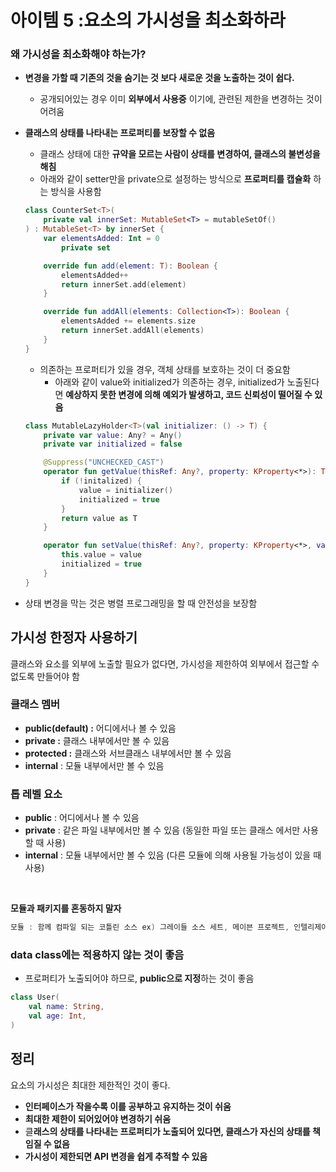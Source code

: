 # 아이템 5 :요소의 가시성을 최소화하라

### 왜 가시성을 최소화해야 하는가?

- **변경을 가할 때 기존의 것을 숨기는 것 보다 새로운 것을 노출하는 것이 쉽다.**
    - 공개되어있는 경우 이미 **외부에서 사용중** 이기에, 관련된 제한을 변경하는 것이 어려움
- **클래스의 상태를 나타내는 프로퍼티를 보장할 수 없음**
    - 클래스 상태에 대한 **규약을 모르는 사람이 상태를 변경하여, 클래스의 불변성을 해침**
    - 아래와 같이 setter만을 private으로 설정하는 방식으로 **프로퍼티를 캡슐화** 하는 방식을 사용함
    
    ```kotlin
    class CounterSet<T>(
        private val innerSet: MutableSet<T> = mutableSetOf()
    ) : MutableSet<T> by innerSet {
        var elementsAdded: Int = 0
            private set
    
        override fun add(element: T): Boolean {
            elementsAdded++
            return innerSet.add(element)
        }
    
        override fun addAll(elements: Collection<T>): Boolean {
            elementsAdded += elements.size
            return innerSet.addAll(elements)
        }
    }
    ```
    
    - 의존하는 프로퍼티가 있을 경우, 객체 상태를 보호하는 것이 더 중요함
        - 아래와 같이 value와 initialized가 의존하는 경우, initialized가 노출된다면 **예상하지 못한 변경에 의해 예외가 발생하고, 코드 신뢰성이 떨어질 수 있음**
    
    ```kotlin
    class MutableLazyHolder<T>(val initializer: () -> T) {
        private var value: Any? = Any()
        private var initialized = false
    
        @Suppress("UNCHECKED_CAST")
        operator fun getValue(thisRef: Any?, property: KProperty<*>): T {
            if (!initalized) {
                value = initializer()
                initialized = true
            }
            return value as T
        }
    
        operator fun setValue(thisRef: Any?, property: KProperty<*>, value: T) {
            this.value = value
            initialized = true
        }
    }
    ```
    
- 상태 변경을 막는 것은 병렬 프로그래밍을 할 때 안전성을 보장함

## 가시성 한정자 사용하기

클래스와 요소를 외부에 노출할 필요가 없다면, 가시성을 제한하여 외부에서 접근할 수 없도록 만들어야 함

### 클래스 멤버

- **public(default) :** 어디에서나 볼 수 있음
- **private :** 클래스 내부에서만 볼 수 있음
- **protected :** 클래스와 서브클래스 내부에서만 볼 수 있음
- **internal** : 모듈 내부에서만 볼 수 있음

### **톱 레벨 요소**

- **public** : 어디에서나 볼 수 있음
- **private** : 같은 파일 내부에서만 볼 수 있음 (동일한 파일 또는 클래스 에서만 사용할 때 사용)
- **internal** : 모듈 내부에서만 볼 수 있음 (다른 모듈에 의해 사용될 가능성이 있을 때 사용)

<br>

**모듈과 패키지를 혼동하지 말자**
```kotlin
모듈 : 함께 컴파일 되는 코틀린 소스 ex) 그레이들 소스 세트, 메이븐 프로젝트, 인텔리제이 IDEA 모듈
```

### data class에는 적용하지 않는 것이 좋음

- 프로퍼티가 노출되어야 하므로, **public으로 지정**하는 것이 좋음

```kotlin
class User(
    val name: String,
    val age: Int,
)
```

## 정리

요소의 가시성은 최대한 제한적인 것이 좋다.

- **인터페이스가 작을수록 이를 공부하고 유지하는 것이 쉬움**
- **최대한 제한이 되어있어야 변경하기 쉬움**
- 클**래스의 상태를 나타내는 프로퍼티가 노출되어 있다면, 클래스가 자신의 상태를 책임질 수 없음**
- **가시성이 제한되면 API 변경을 쉽게 추적할 수 있음**
